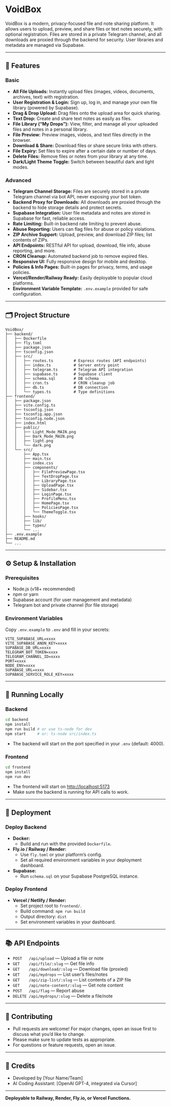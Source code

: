 # VoidBox

VoidBox is a modern, privacy-focused file and note sharing platform. It allows users to upload, preview, and share files or text notes securely, with optional registration. Files are stored in a private Telegram channel, and all downloads are proxied through the backend for security. User libraries and metadata are managed via Supabase.

---

## 🚀 Features

### Basic
- **All File Uploads:** Instantly upload files (images, videos, documents, archives, text) with registration.
- **User Registration & Login:** Sign up, log in, and manage your own file library (powered by Supabase).
- **Drag & Drop Upload:** Drag files onto the upload area for quick sharing.
- **Text Drop:** Create and share text notes as easily as files.
- **File Library (“My Drops”):** View, filter, and manage all your uploaded files and notes in a personal library.
- **File Preview:** Preview images, videos, and text files directly in the browser.
- **Download & Share:** Download files or share secure links with others.
- **File Expiry:** Set files to expire after a certain date or number of days.
- **Delete Files:** Remove files or notes from your library at any time.
- **Dark/Light Theme Toggle:** Switch between beautiful dark and light modes.

### Advanced
- **Telegram Channel Storage:** Files are securely stored in a private Telegram channel via bot API, never exposing your bot token.
- **Backend Proxy for Downloads:** All downloads are proxied through the backend to hide storage details and protect secrets.
- **Supabase Integration:** User file metadata and notes are stored in Supabase for fast, reliable access.
- **Rate Limiting:** Built-in backend rate limiting to prevent abuse.
- **Abuse Reporting:** Users can flag files for abuse or policy violations.
- **ZIP Archive Support:** Upload, preview, and download ZIP files; list contents of ZIPs.
- **API Endpoints:** RESTful API for upload, download, file info, abuse reporting, and more.
- **CRON Cleanup:** Automated backend job to remove expired files.
- **Responsive UI:** Fully responsive design for mobile and desktop.
- **Policies & Info Pages:** Built-in pages for privacy, terms, and usage policies.
- **Vercel/Render/Railway Ready:** Easily deployable to popular cloud platforms.
- **Environment Variable Template:** `.env.example` provided for safe configuration.

---

## 🗂️ Project Structure

```
VoidBox/
├── backend/
│   ├── Dockerfile
│   ├── fly.toml
│   ├── package.json
│   ├── tsconfig.json
│   ├── src/
│   │   ├── routes.ts         # Express routes (API endpoints)
│   │   ├── index.ts          # Server entry point
│   │   ├── telegram.ts       # Telegram API integration
│   │   ├── supabase.ts       # Supabase client
│   │   ├── schema.sql        # DB schema
│   │   ├── cron.ts           # CRON cleanup job
│   │   ├── db.ts             # DB connection
│   │   └── types.ts          # Type definitions
├── frontend/
│   ├── package.json
│   ├── vite.config.ts
│   ├── tsconfig.json
│   ├── tsconfig.app.json
│   ├── tsconfig.node.json
│   ├── index.html
│   ├── public/
│   │   ├── Light_Mode_MAIN.png
│   │   ├── Dark_Mode_MAIN.png
│   │   ├── light.png
│   │   └── dark.png
│   └── src/
│       ├── App.tsx
│       ├── main.tsx
│       ├── index.css
│       ├── components/
│       │   ├── FilePreviewPage.tsx
│       │   ├── TextDropPage.tsx
│       │   ├── LibraryPage.tsx
│       │   ├── UploadPage.tsx
│       │   ├── Sidebar.tsx
│       │   ├── LoginPage.tsx
│       │   ├── ProfileMenu.tsx
│       │   ├── HomePage.tsx
│       │   ├── PoliciesPage.tsx
│       │   └── ThemeToggle.tsx
│       ├── hooks/
│       ├── lib/
│       ├── types/
│       └── ...
├── .env.example
├── README.md
└── ...
```

---

## ⚙️ Setup & Installation

### Prerequisites
- Node.js (v18+ recommended)
- npm or yarn
- Supabase account (for user management and metadata)
- Telegram bot and private channel (for file storage)

### Environment Variables
Copy `.env.example` to `.env` and fill in your secrets:

```
VITE_SUPABASE_URL=xxxx
VITE_SUPABASE_ANON_KEY=xxxx
SUPABASE_DB_URL=xxxx
TELEGRAM_BOT_TOKEN=xxxx
TELEGRAM_CHANNEL_ID=xxxx
PORT=xxxx
NODE_ENV=xxxx
SUPABASE_URL=xxxx
SUPABASE_SERVICE_ROLE_KEY=xxxx
```

---

## 🏃 Running Locally

### Backend
```sh
cd backend
npm install
npm run build # or use ts-node for dev
npm start     # or: ts-node src/index.ts
```
- The backend will start on the port specified in your `.env` (default: 4000).

### Frontend
```sh
cd frontend
npm install
npm run dev
```
- The frontend will start on [http://localhost:5173](http://localhost:5173)
- Make sure the backend is running for API calls to work.

---

## 🚀 Deployment

### Deploy Backend
- **Docker:**
  - Build and run with the provided `Dockerfile`.
- **Fly.io / Railway / Render:**
  - Use `fly.toml` or your platform’s config.
  - Set all required environment variables in your deployment dashboard.
- **Supabase:**
  - Run `schema.sql` on your Supabase PostgreSQL instance.

### Deploy Frontend
- **Vercel / Netlify / Render:**
  - Set project root to `frontend/`.
  - Build command: `npm run build`
  - Output directory: `dist`
  - Set environment variables in your dashboard.

---

## 📚 API Endpoints

- `POST   /api/upload`           — Upload a file or note
- `GET    /api/file/:slug`       — Get file info
- `GET    /api/download/:slug`   — Download file (proxied)
- `GET    /api/mydrops`          — List user’s files/notes
- `GET    /api/zip-list/:slug`   — List contents of a ZIP file
- `GET    /api/note-content/:slug` — Get note content
- `POST   /api/flag`             — Report abuse
- `DELETE /api/mydrops/:slug`    — Delete a file/note

---

## 🤝 Contributing

- Pull requests are welcome! For major changes, open an issue first to discuss what you’d like to change.
- Please make sure to update tests as appropriate.
- For questions or feature requests, open an issue.

---

## 🏅 Credits

- Developed by [Your Name/Team]
- AI Coding Assistant: [OpenAI GPT-4, integrated via Cursor]

---

**Deployable to Railway, Render, Fly.io, or Vercel Functions.** 